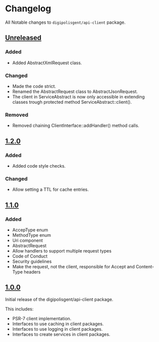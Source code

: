# Changelog

All Notable changes to `digipolisgent/api-client` package.

## [Unreleased]

### Added

* Added AbstractXmlRequest class.

### Changed

* Made the code strict.
* Renamed the AbstractRequest class to AbstractJsonRequest.
* The client in ServiceAbstract is now only accessible in extending
  classes trough protected method ServiceAbstract::client().
  
### Removed

* Removed chaining ClientInterface::addHandler() method calls.

## [1.2.0]

### Added

* Added code style checks.

### Changed

* Allow setting a TTL for cache entries.

## [1.1.0]

### Added

* AccepType enum
* MethodType enum
* Uri component
* AbstractRequest
* Allow handlers to support multiple request types
* Code of Conduct
* Security guidelines
* Make the request, not the client, responsible for Accept and Content-Type headers

## [1.0.0]

Initial release of the digipolisgent/api-client package.

This includes:

* PSR-7 client implementation.
* Interfaces to use caching in client packages.
* Interfaces to use logging in client packages.
* Interfaces to create services in client packages.

[Unreleased]: https://github.com/digipolisgent/php_package_dg-api-client/compare/master...develop
[1.2.0]: https://github.com/digipolisgent/php_package_dg-api-client/compare/1.1.0...1.2.0
[1.1.0]: https://github.com/digipolisgent/php_package_dg-api-client/compare/1.0.0...1.1.0
[1.0.0]: https://github.com/digipolisgent/php_package_dg-api-client/releases/tag/1.0.0
